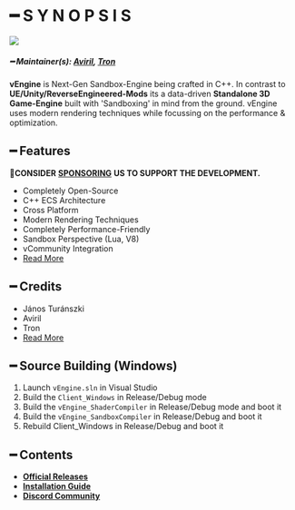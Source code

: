 # ━ S Y N O P S I S

![](https://cdn.discordapp.com/attachments/867657575725269003/907028708823539712/vStudio.png)

##### ━ Maintainer(s): [Aviril](https://github.com/Aviril), [Tron](https://github.com/OvileAmriam)

**vEngine** is Next-Gen Sandbox-Engine being crafted in C++. In contrast to **UE/Unity/ReverseEngineered-Mods** its a data-driven **Standalone 3D Game-Engine** built with 'Sandboxing' in mind from the ground. vEngine uses modern rendering techniques while focussing on the performance & optimization.

## ━ Features

💎**CONSIDER** [**SPONSORING**](https://ko-fi.com/ovileamriam) **US TO SUPPORT THE DEVELOPMENT.**

* Completely Open-Source
* C++ ECS Architecture
* Cross Platform
* Modern Rendering Techniques
* Completely Performance-Friendly
* Sandbox Perspective (Lua, V8)
* vCommunity Integration
* [Read More](https://github.com/ov-studio/vEngine-Client/blob/main/Features.md)

## ━ Credits
* János Turánszki
* Aviril
* Tron
* [Read More](https://github.com/ov-studio/vEngine-Client/blob/main/Credits.md)

## ━ Source Building (Windows)
1. Launch `vEngine.sln` in Visual Studio
2. Build the `Client_Windows` in Release/Debug mode
3. Build the `vEngine_ShaderCompiler` in Release/Debug mode and boot it
4. Build the `vEngine_SandboxCompiler` in Release/Debug and boot it
5. Rebuild Client_Windows in Release/Debug and boot it

## ━ Contents

* [**Official Releases**]()
* [**Installation Guide**]()
* [**Discord Community**](http://discord.gg/ryc47wDEKb)
